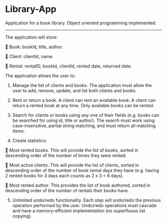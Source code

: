 # Library-App
Application for a book library. Object oriented programming implemented.

--------------------------------------------------------------------

The application will store:

 Book: bookId, title, author.
  
 Client: clientId, name.
  
 Rental: rentalID, bookId, clientId, rented date, returned date.
  
The application allows the user to:
  
1. Manage the list of clients and books. The application must allow the user to add, remove, update,
and list both clients and books.
  
2. Rent or return a book. A client can rent an available book. A client can return a rented book at any
time. Only available books can be rented.
  
3. Search for clients or books using any one of their fields (e.g. books can be searched for using id, title
or author). The search must work using case-insensitive, partial string matching, and must return all
matching items.
  
4. Create statistics:

 Most rented books. This will provide the list of books, sorted in descending order of the number
of times they were rented.

 Most active clients. This will provide the list of clients, sorted in descending order of the number
of book rental days they have (e.g. having 2 rented books for 3 days each counts as 2 x 3 = 6
days).

 Most rented author. This provides the list of book authored, sorted in descending order of the
number of rentals their books have.

5. Unlimited undo/redo functionality. Each step will undo/redo the previous operation performed by
the user. Undo/redo operations must cascade and have a memory-efficient implementation (no
superfluous list copying).
